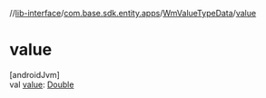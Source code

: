 //[lib-interface](../../../index.md)/[com.base.sdk.entity.apps](../index.md)/[WmValueTypeData](index.md)/[value](value.md)

# value

[androidJvm]\
val [value](value.md): [Double](https://kotlinlang.org/api/latest/jvm/stdlib/kotlin/-double/index.html)
